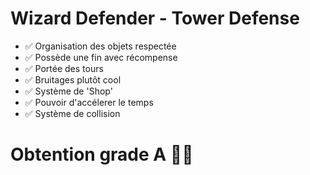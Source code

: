 # Wizard Defender - Tower Defense 

- ✅ Organisation des objets respectée
- ✅ Possède une fin avec récompense
- ✅ Portée des tours
- ✅ Bruitages plutôt cool
- ✅ Système de 'Shop'
- ✅ Pouvoir d'accélerer le temps
- ✅ Système de collision

# Obtention grade A 💁🏻
